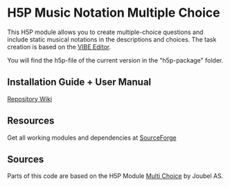 # H5P Music Notation Multiple Choice

This H5P module allows you to create multiple-choice questions and include static musical notations in the descriptions and choices. 
The task creation is based on the [VIBE Editor](https://github.com/mnowakow/VIBE).

You will find the h5p-file of the current version in the "h5p-package" folder.

## Installation Guide + User Manual
[Repository Wiki](https://github.com/H5P-MusicNotation/H5P-MusicNotation-MultipleChoice/wiki)
## Resources 
Get all working modules and dependencies at [SourceForge](https://sourceforge.net/projects/h5p-music-notation/)

## Sources 
Parts of this code are based on the H5P Module [Multi Choice]() by Joubel AS.
